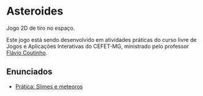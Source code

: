 # Asteroides

Jogo 2D de tiro no espaço.

Este jogo está sendo desenvolvido em atividades práticas do curso livre de Jogos e Aplicações Interativas do CEFET-MG, ministrado pelo professor [Flávio Coutinho](https://github.com/fegemo).

## Enunciados

-   [Prática: Slimes e meteoros](docs/enunciado-0.md)
